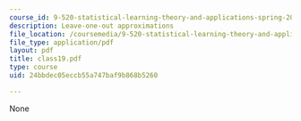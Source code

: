 ```yaml
---
course_id: 9-520-statistical-learning-theory-and-applications-spring-2003
description: Leave-one-out approximations
file_location: /coursemedia/9-520-statistical-learning-theory-and-applications-spring-2003/24bbdec05eccb55a747baf9b868b5260_class19.pdf
file_type: application/pdf
layout: pdf
title: class19.pdf
type: course
uid: 24bbdec05eccb55a747baf9b868b5260

---
```

None